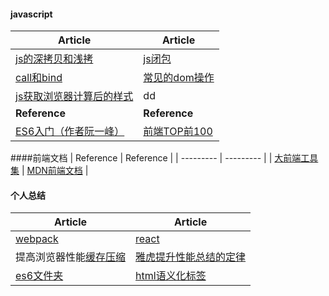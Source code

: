 #### javascript
| Article | Article |
| ------- | ------- |
| [js的深拷贝和浅拷](http://www.cnblogs.com/taohuashan/p/6652770.html) | [js闭包](http://www.cnblogs.com/taohuashan/p/6689619.html) |
| [call和bind](http://www.cnblogs.com/taohuashan/p/8241976.html) | [常见的dom操作](http://www.cnblogs.com/taohuashan/p/8243517.html) |
| [js获取浏览器计算后的样式](http://www.zhangxinxu.com/wordpress/2012/05/getcomputedstyle-js-getpropertyvalue-currentstyle/) | dd |
| **Reference** | **Reference** |
| [ES6入门（作者阮一峰）](http://es6.ruanyifeng.com/) | [前端TOP前100](https://www.awesomes.cn/rank) |

####前端文档
| Reference | Reference |
| --------- | --------- |
| [大前端工具集](https://github.com/nieweidong/fetool) | [MDN前端文档](https://developer.mozilla.org/zh-CN/docs/Web/JavaScript/A_re-introduction_to_JavaScript) |
#### 个人总结
| Article | Article |
| --------- | --------- |
| [webpack](/book/webpack/webpackUse.md/) | [react](/book/react/reactStudy.md/) |
| 提高浏览器性能[缓存](/book/browser/cache.md/)[压缩](/book/browser/compression.md/) | [雅虎提升性能总结的定律](/book/browser/yahoo.md/) |
| [es6文件夹](/book/es6/) | [html语义化标签](/book/html/html.md/) |

